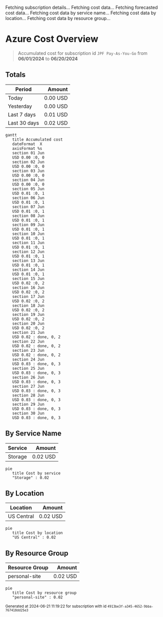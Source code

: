 Fetching subscription details...
Fetching cost data...
Fetching forecasted cost data...
Fetching cost data by service name...
Fetching cost data by location...
Fetching cost data by resource group...
# Azure Cost Overview

> Accumulated cost for subscription id `JPF Pay-As-You-Go` from **06/01/2024** to **06/20/2024**

## Totals

|Period|Amount|
|---|---:|
|Today|0.00 USD|
|Yesterday|0.00 USD|
|Last 7 days|0.01 USD|
|Last 30 days|0.02 USD|

```mermaid
gantt
   title Accumulated cost
   dateFormat  X
   axisFormat %s
   section 01 Jun
   USD 0.00 :0, 0
   section 02 Jun
   USD 0.00 :0, 0
   section 03 Jun
   USD 0.00 :0, 0
   section 04 Jun
   USD 0.00 :0, 0
   section 05 Jun
   USD 0.01 :0, 1
   section 06 Jun
   USD 0.01 :0, 1
   section 07 Jun
   USD 0.01 :0, 1
   section 08 Jun
   USD 0.01 :0, 1
   section 09 Jun
   USD 0.01 :0, 1
   section 10 Jun
   USD 0.01 :0, 1
   section 11 Jun
   USD 0.01 :0, 1
   section 12 Jun
   USD 0.01 :0, 1
   section 13 Jun
   USD 0.01 :0, 1
   section 14 Jun
   USD 0.01 :0, 1
   section 15 Jun
   USD 0.02 :0, 2
   section 16 Jun
   USD 0.02 :0, 2
   section 17 Jun
   USD 0.02 :0, 2
   section 18 Jun
   USD 0.02 :0, 2
   section 19 Jun
   USD 0.02 :0, 2
   section 20 Jun
   USD 0.02 :0, 2
   section 21 Jun
   USD 0.02 : done, 0, 2
   section 22 Jun
   USD 0.02 : done, 0, 2
   section 23 Jun
   USD 0.02 : done, 0, 2
   section 24 Jun
   USD 0.03 : done, 0, 3
   section 25 Jun
   USD 0.03 : done, 0, 3
   section 26 Jun
   USD 0.03 : done, 0, 3
   section 27 Jun
   USD 0.03 : done, 0, 3
   section 28 Jun
   USD 0.03 : done, 0, 3
   section 29 Jun
   USD 0.03 : done, 0, 3
   section 30 Jun
   USD 0.03 : done, 0, 3
```

## By Service Name

|Service|Amount|
|---|---:|
|Storage|0.02 USD|

```mermaid
pie
   title Cost by service
   "Storage" : 0.02
```

## By Location

|Location|Amount|
|---|---:|
|US Central|0.02 USD|

```mermaid
pie
   title Cost by location
   "US Central" : 0.02
```

## By Resource Group

|Resource Group|Amount|
|---|---:|
|personal-site|0.02 USD|

```mermaid
pie
   title Cost by resource group
   "personal-site" : 0.02
```

<sup>Generated at 2024-06-21 11:19:22 for subscription with id `4913be3f-a345-4652-9bba-767418dd25e3`</sup>
